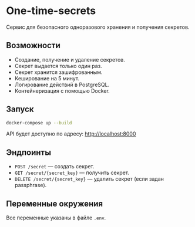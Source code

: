 # One-time-secrets

Сервис для безопасного одноразового хранения и получения секретов.

## Возможности

- Создание, получение и удаление секретов.
- Секрет выдается только один раз.
- Секрет хранится зашифрованным.
- Кеширование на 5 минут.
- Логирование действий в PostgreSQL.
- Контейнеризация с помощью Docker.

## Запуск

```bash
docker-compose up --build
```

API будет доступно по адресу: [http://localhost:8000](http://localhost:8000)

## Эндпоинты

- `POST /secret` — создать секрет.
- `GET /secret/{secret_key}` — получить секрет.
- `DELETE /secret/{secret_key}` — удалить секрет (если задан passphrase).

## Переменные окружения

Все переменные указаны в файле `.env`.
